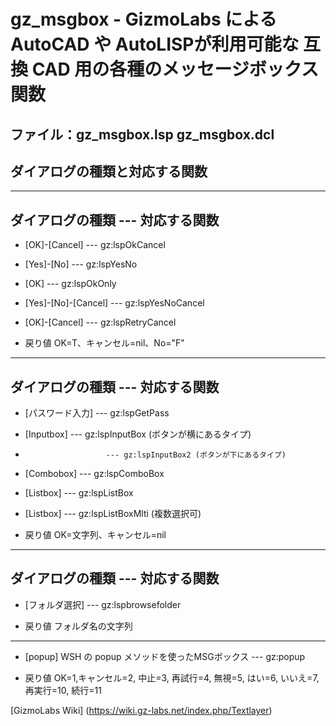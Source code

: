 # gz_msgbox - GizmoLabs による AutoCAD や AutoLISPが利用可能な 互換 CAD 用の各種のメッセージボックス関数
## ファイル：gz_msgbox.lsp gz_msgbox.dcl

## ダイアログの種類と対応する関数

------------------------------------------------------------------
ダイアログの種類      --- 対応する関数
------------------------------------------------------------------
- [OK]-[Cancel]         --- gz:lspOkCancel
- [Yes]-[No]            --- gz:lspYesNo
- [OK]                  --- gz:lspOkOnly
- [Yes]-[No]-[Cancel]   --- gz:lspYesNoCancel
- [OK]-[Cancel]         --- gz:lspRetryCancel

- 戻り値 OK=T、キャンセル=nil、No="F"

------------------------------------------------------------------
ダイアログの種類      --- 対応する関数
------------------------------------------------------------------
- [パスワード入力]      --- gz:lspGetPass
- [Inputbox]            --- gz:lspInputBox  (ボタンが横にあるタイプ)
-                       --- gz:lspInputBox2 (ボタンが下にあるタイプ)
- [Combobox]            --- gz:lspComboBox
- [Listbox]             --- gz:lspListBox
- [Listbox]             --- gz:lspListBoxMlti (複数選択可)

- 戻り値 OK=文字列、キャンセル=nil

------------------------------------------------------------------
ダイアログの種類      --- 対応する関数
------------------------------------------------------------------
- [フォルダ選択]        --- gz:lspbrowsefolder

- 戻り値 フォルダ名の文字列
------------------------------------------------------------------
- [popup] WSH の popup メソッドを使ったMSGボックス --- gz:popup

- 戻り値 OK=1,キャンセル=2, 中止=3, 再試行=4, 無視=5,  はい=6, いいえ=7, 再実行=10, 続行=11



[GizmoLabs Wiki] (https://wiki.gz-labs.net/index.php/Textlayer)
